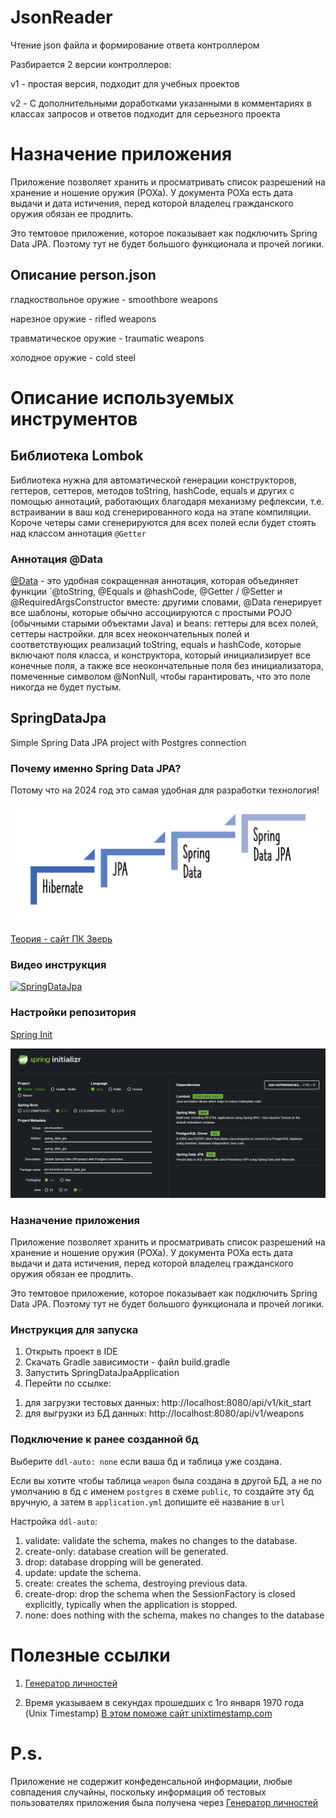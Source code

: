 # JsonReader

Чтение json файла и формирование ответа контроллером

Разбирается 2 версии контроллеров: 

v1 - простая версия, подходит для учебных проектов

v2 - С дополнительными доработками указанными в комментариях в классах запросов и ответов подходит для серьезного проекта

# Назначение приложения
Приложение позволяет хранить и просматривать список
разрешений на хранение и ношение оружия (РОХа). У документа РОХа
есть дата выдачи и дата истичения, перед которой
владелец гражданского оружия обязан ее продлить.

Это темтовое приложение, которое показывает как подключить Spring Data JPA.
Поэтому тут не будет большого функционала и прочей логики. 

## Описание person.json

гладкоствольное оружие - smoothbore weapons

нарезное оружие - rifled weapons

травматическое оружие - traumatic weapons

холодное оружие - cold steel

# Описание используемых инструментов
## Библиотека Lombok

Библиотека нужна для автоматической генерации конструкторов, геттеров, сеттеров, методов toString, hashCode, equals и других
 с помощью аннотаций, работающих благодаря механизму рефлексии, т.е. встраивании в ваш код сгенерированного кода на этапе компиляции. 
Короче четеры сами сгенерируются для всех полей если будет стоять над классом аннотация `@Getter`

### Аннотация @Data

[@Data](https://projectlombok.org/features/Data) - это удобная сокращенная аннотация, которая объединяет функции `@toString,
@Equals и @hashCode, @Getter / @Setter и @RequiredArgsConstructor вместе: другими словами,
@Data генерирует все шаблоны, которые обычно ассоциируются с простыми POJO (обычными старыми объектами Java) и beans:
геттеры для всех полей, сеттеры настройки. для всех неокончательных полей и соответствующих реализаций toString,
equals и hashCode, которые включают поля класса, и конструктора, который инициализирует все конечные поля,
а также все неокончательные поля без инициализатора, помеченные символом @NonNull, чтобы гарантировать,
что это поле никогда не будет пустым.




## SpringDataJpa
Simple Spring Data JPA project with Postgres connection

### Почему именно Spring Data JPA?

Потому что на 2024 год это самая удобная для разработки технология!

![spring-data-category](./img/spring-data-category.png)

[Теория - сайт ПК Зверь](https://pc-zver.ru/news/jpa/)

### Видео инструкция

[![SpringDataJpa](https://img.youtube.com/vi/ZgQZVa9jJsc/0.jpg)](https://www.youtube.com/watch?v=ZgQZVa9jJsc)

### Настройки репозитория

[Spring Init](https://start.spring.io/#!type=gradle-project&language=java&platformVersion=3.3.1&packaging=jar&jvmVersion=17&groupId=pro.kosenkov&artifactId=spring_data_jpa&name=spring_data_jpa&description=Simple%20Spring%20Data%20JPA%20project%20with%20Postgres%20connection&packageName=pro.kosenkov.spring_data_jpa&dependencies=lombok,web,postgresql,data-jpa "Создает каркас этого приложения")

![start_spring](./img/start_spring.png)

### Назначение приложения
Приложение позволяет хранить и просматривать список
разрешений на хранение и ношение оружия (РОХа). У документа РОХа
есть дата выдачи и дата истичения, перед которой
владелец гражданского оружия обязан ее продлить.

Это темтовое приложение, которое показывает как подключить Spring Data JPA.
Поэтому тут не будет большого функционала и прочей логики.

### Инструкция для запуска

1. Открыть проект в IDE
2. Скачать Gradle зависимости - файл build.gradle
3. Запустить SpringDataJpaApplication
4. Перейти по ссылке:
1) для загрузки тестовых данных: http://localhost:8080/api/v1/kit_start
2) для выгрузки из БД данных: http://localhost:8080/api/v1/weapons

### Подключение к ранее созданной бд

Выберите `ddl-auto: none` если ваша бд и таблица уже создана.

Если вы хотите чтобы таблица `weapon` была создана в другой БД, а не по умолчанию
в бд с именем `postgres` в схеме `public`, то создайте эту бд вручную, а затем в `application.yml` допишите её название
в `url`

Настройка `ddl-auto`:
1. validate: validate the schema, makes no changes to the database.
2. create-only: database creation will be generated.
3. drop: database dropping will be generated.
4. update: update the schema.
5. create: creates the schema, destroying previous data.
6. create-drop: drop the schema when the SessionFactory is closed explicitly, typically when the application is stopped.
7. none: does nothing with the schema, makes no changes to the database

# Полезные ссылки

1. [Генератор личностей](https://randus.org/)

2. Время указываем в секундах прошедших с 1го января 1970 года (Unix Timestamp)
[В этом поможе сайт unixtimestamp.com](https://www.unixtimestamp.com/)

# P.s.

Приложение не содержит конфеденсальной информации, любые совпадения случайны, поскольку информация об тестовых 
пользователях приложения была получена через [Генератор личностей](https://randus.org/) 
